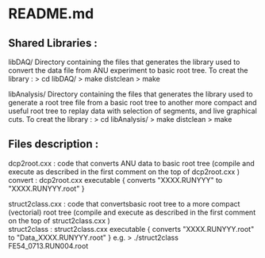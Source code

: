 
README.md
=========

Shared Libraries : 
-------------------
libDAQ/
Directory containing the files that generates the library used to convert the data file from ANU experiment to basic root tree.
To creat the library : 
	> cd libDAQ/
	> make distclean
	> make

libAnalysis/
Directory containing the files that generates the library used to generate a root tree file from a basic root tree 
to another more compact and useful root tree to replay data with selection of segments, and live graphical cuts.
To creat the library : 
	> cd libAnalysis/
	> make distclean
	> make

Files description : 
-------------------
dcp2root.cxx : code that converts ANU data to basic root tree  (compile and execute as described in the first comment on the top of dcp2root.cxx )
convert      : dcp2root.cxx  executable { converts "XXXX.RUNYYY" to "XXXX.RUNYYY.root" }

struct2class.cxx  : code that convertsbasic root tree to a more compact (vectorial) root tree (compile and execute as described in the first comment on the top of struct2class.cxx )  
struct2class      : struct2class.cxx  executable { converts "XXXX.RUNYYY.root" to "Data_XXXX.RUNYYY.root" }
                    e.g. > ./struct2class  FE54_0713.RUN004.root

